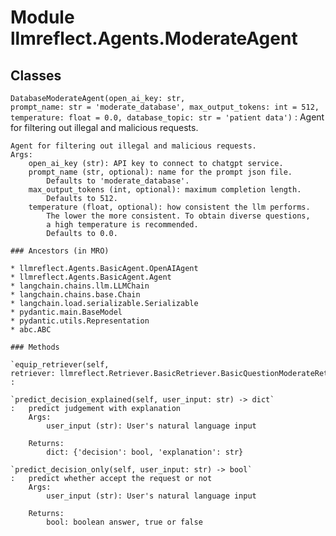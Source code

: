 Module llmreflect.Agents.ModerateAgent
======================================

Classes
-------

`DatabaseModerateAgent(open_ai_key: str, prompt_name: str = 'moderate_database', max_output_tokens: int = 512, temperature: float = 0.0, database_topic: str = 'patient data')`
:   Agent for filtering out illegal and malicious requests.
    
    Agent for filtering out illegal and malicious requests.
    Args:
        open_ai_key (str): API key to connect to chatgpt service.
        prompt_name (str, optional): name for the prompt json file.
            Defaults to 'moderate_database'.
        max_output_tokens (int, optional): maximum completion length.
            Defaults to 512.
        temperature (float, optional): how consistent the llm performs.
            The lower the more consistent. To obtain diverse questions,
            a high temperature is recommended.
            Defaults to 0.0.

    ### Ancestors (in MRO)

    * llmreflect.Agents.BasicAgent.OpenAIAgent
    * llmreflect.Agents.BasicAgent.Agent
    * langchain.chains.llm.LLMChain
    * langchain.chains.base.Chain
    * langchain.load.serializable.Serializable
    * pydantic.main.BaseModel
    * pydantic.utils.Representation
    * abc.ABC

    ### Methods

    `equip_retriever(self, retriever: llmreflect.Retriever.BasicRetriever.BasicQuestionModerateRetriever)`
    :

    `predict_decision_explained(self, user_input: str) ‑> dict`
    :   predict judgement with explanation
        Args:
            user_input (str): User's natural language input
        
        Returns:
            dict: {'decision': bool, 'explanation': str}

    `predict_decision_only(self, user_input: str) ‑> bool`
    :   predict whether accept the request or not
        Args:
            user_input (str): User's natural language input
        
        Returns:
            bool: boolean answer, true or false